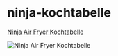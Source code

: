 # ninja-kochtabelle

[Ninja Air Fryer Kochtabelle](https://lloesche.github.io/ninja-kochtabelle/)

![Ninja Air Fryer Kochtabelle](https://raw.githubusercontent.com/lloesche/ninja-kochtabelle/main/qrcode.png "Ninja Air Fryer Kochtabelle")
